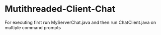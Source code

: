 # Mutithreaded-Client-Chat

For executing first run MyServerChat.java and then run ChatClient.java on multiple command prompts
